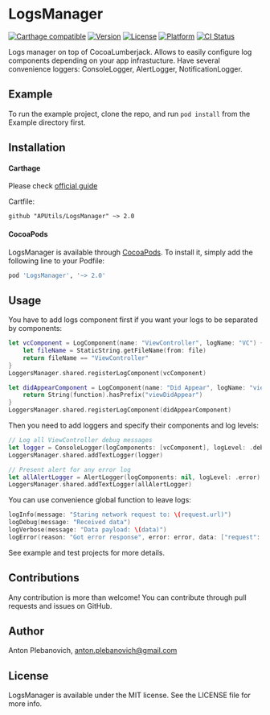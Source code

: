 # LogsManager

[![Carthage compatible](https://img.shields.io/badge/Carthage-compatible-4BC51D.svg?style=flat)](https://github.com/Carthage/Carthage)
[![Version](https://img.shields.io/cocoapods/v/LogsManager.svg?style=flat)](http://cocoapods.org/pods/LogsManager)
[![License](https://img.shields.io/cocoapods/l/LogsManager.svg?style=flat)](http://cocoapods.org/pods/LogsManager)
[![Platform](https://img.shields.io/cocoapods/p/LogsManager.svg?style=flat)](http://cocoapods.org/pods/LogsManager)
[![CI Status](http://img.shields.io/travis/APUtils/LogsManager.svg?style=flat)](https://travis-ci.org/APUtils/LogsManager)

Logs manager on top of CocoaLumberjack. Allows to easily configure log components depending on your app infrastucture. Have several convenience loggers: ConsoleLogger, AlertLogger, NotificationLogger.

## Example

To run the example project, clone the repo, and run `pod install` from the Example directory first.

## Installation

#### Carthage

Please check [official guide](https://github.com/Carthage/Carthage#if-youre-building-for-ios-tvos-or-watchos)

Cartfile:

```
github "APUtils/LogsManager" ~> 2.0
```

#### CocoaPods

LogsManager is available through [CocoaPods](http://cocoapods.org). To install
it, simply add the following line to your Podfile:

```ruby
pod 'LogsManager', '~> 2.0'
```

## Usage

You have to add logs component first if you want your logs to be separated by components:
```swift
let vcComponent = LogComponent(name: "ViewController", logName: "VC") { file, _ in
    let fileName = StaticString.getFileName(from: file)
    return fileName == "ViewController"
}
LoggersManager.shared.registerLogComponent(vcComponent)

let didAppearComponent = LogComponent(name: "Did Appear", logName: "viewDidAppear") { _, function in
    return String(function).hasPrefix("viewDidAppear")
}
LoggersManager.shared.registerLogComponent(didAppearComponent)
```

Then you need to add loggers and specify their components and log levels:
```swift
// Log all ViewController debug messages
let logger = ConsoleLogger(logComponents: [vcComponent], logLevel: .debug, newLinesSeparation: false)
LoggersManager.shared.addTextLogger(logger)

// Present alert for any error log
let allAlertLogger = AlertLogger(logComponents: nil, logLevel: .error)
LoggersManager.shared.addTextLogger(allAlertLogger)
```

You can use convenience global function to leave logs:
```swift
logInfo(message: "Staring network request to: \(request.url)")
logDebug(message: "Received data")
logVerbose(message: "Data payload: \(data)")
logError(reason: "Got error response", error: error, data: ["request": request])
```

See example and test projects for more details.

## Contributions

Any contribution is more than welcome! You can contribute through pull requests and issues on GitHub.

## Author

Anton Plebanovich, anton.plebanovich@gmail.com

## License

LogsManager is available under the MIT license. See the LICENSE file for more info.
